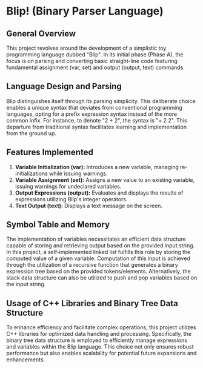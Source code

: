 # Blip! (Binary Parser Language)

## General Overview
This project revolves around the development of a simplistic toy programming language dubbed "Blip". In its initial phase (Phase A), the focus is on parsing and converting basic straight-line code featuring fundamental assignment (var, set) and output (output, text) commands.

## Language Design and Parsing
Blip distinguishes itself through its parsing simplicity. This deliberate choice enables a unique syntax that deviates from conventional programming languages, opting for a prefix expression syntax instead of the more common infix. For instance, to denote "2 + 2", the syntax is "+ 2 2". This departure from traditional syntax facilitates learning and implementation from the ground up.

## Features Implemented
1. **Variable Initialization (var):** Introduces a new variable, managing re-initializations while issuing warnings.
2. **Variable Assignment (set):** Assigns a new value to an existing variable, issuing warnings for undeclared variables.
3. **Output Expressions (output):** Evaluates and displays the results of expressions utilizing Blip's integer operators.
4. **Text Output (text):** Displays a text message on the screen.

## Symbol Table and Memory
The implementation of variables necessitates an efficient data structure capable of storing and retrieving output based on the provided input string. In this project, a self-implemented linked list fulfills this role by storing the computed value of a given variable. Computation of this input is achieved through the utilization of a recursive function that generates a binary expression tree based on the provided tokens/elements. Alternatively, the stack data structure can also be utilized to push and pop variables based on the input string.

## Usage of C++ Libraries and Binary Tree Data Structure
To enhance efficiency and facilitate complex operations, this project utilizes C++ libraries for optimized data handling and processing. Specifically, the binary tree data structure is employed to efficiently manage expressions and variables within the Blip language. This choice not only ensures robust performance but also enables scalability for potential future expansions and enhancements.










